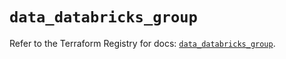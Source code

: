 # `data_databricks_group`

Refer to the Terraform Registry for docs: [`data_databricks_group`](https://registry.terraform.io/providers/databricks/databricks/1.48.1/docs/data-sources/group).
